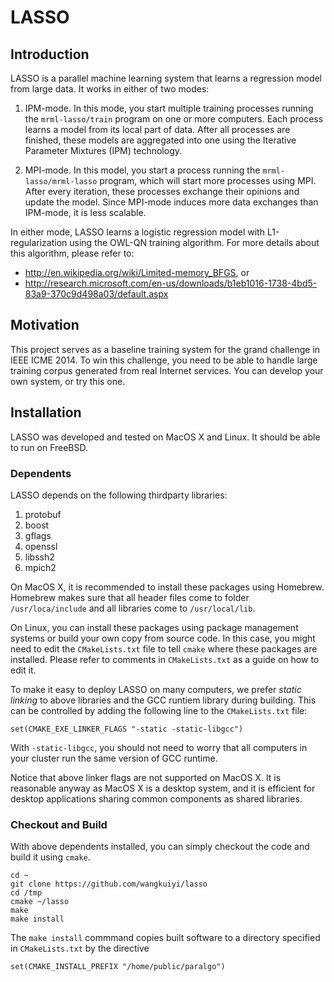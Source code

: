 # LASSO

## Introduction

LASSO is a parallel machine learning system that learns a regression
model from large data.  It works in either of two modes:

  1. IPM-mode.  In this mode, you start multiple training processes
  running the `mrml-lasso/train` program on one or more computers.
  Each process learns a model from its local part of data.  After all
  processes are finished, these models are aggregated into one using
  the Iterative Parameter Mixtures (IPM) technology.

  1. MPI-mode.  In this model, you start a process running the
  `mrml-lasso/mrml-lasso` program, which will start more processes
  using MPI.  After every iteration, these processes exchange their
  opinions and update the model.  Since MPI-mode induces more data
  exchanges than IPM-mode, it is less scalable.

In either mode, LASSO learns a logistic regression model with
L1-regularization using the OWL-QN training algorithm.  For more
details about this algorithm, please refer to:

  - http://en.wikipedia.org/wiki/Limited-memory_BFGS, or
  - http://research.microsoft.com/en-us/downloads/b1eb1016-1738-4bd5-83a9-370c9d498a03/default.aspx

## Motivation

This project serves as a baseline training system for the grand
challenge in IEEE ICME 2014.  To win this challenge, you need to be
able to handle large training corpus generated from real Internet
services.  You can develop your own system, or try this one.

## Installation

LASSO was developed and tested on MacOS X and Linux.  It should be able to run on FreeBSD.

### Dependents

LASSO depends on the following thirdparty libraries:

  1. protobuf
  1. boost
  1. gflags
  1. openssl
  1. libssh2
  1. mpich2

On MacOS X, it is recommended to install these packages using Homebrew.  Homebrew makes sure that all header files come to folder `/usr/loca/include` and all libraries come to `/usr/local/lib`.  

On Linux, you can install these packages using package management systems or build your own copy from source code.  In this case, you might need to edit the `CMakeLists.txt` file to tell `cmake` where these packages are installed.  Please refer to comments in `CMakeLists.txt` as a guide on how to edit it.

To make it easy to deploy LASSO on many computers, we prefer *static linking* to above libraries and the GCC runtiem library during building.  This can be controlled by adding the following line to the `CMakeLists.txt` file:

    set(CMAKE_EXE_LINKER_FLAGS "-static -static-libgcc")

With `-static-libgcc`, you should not need to worry that all computers in your cluster run the same version of GCC runtime.

Notice that above linker flags are not supported on MacOS X.   It is reasonable anyway as MacOS X is a desktop system, and it is efficient for desktop applications sharing common components as shared libraries.

### Checkout and Build

With above dependents installed, you can simply checkout the code and build it using `cmake`.

    cd ~
    git clone https://github.com/wangkuiyi/lasso
    cd /tmp
    cmake ~/lasso
    make
    make install
    
The `make install` commmand copies built software to a directory specified in `CMakeLists.txt` by the directive

    set(CMAKE_INSTALL_PREFIX "/home/public/paralgo")
    